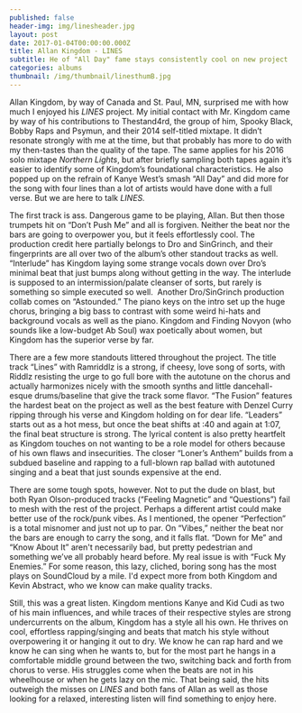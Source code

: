 ```yaml
---
published: false
header-img: img/linesheader.jpg
layout: post
date: 2017-01-04T00:00:00.000Z
title: Allan Kingdom - LINES
subtitle: He of "All Day" fame stays consistently cool on new project
categories: albums
thumbnail: /img/thumbnail/linesthumB.jpg
---
```

<p>Allan Kingdom, by way of Canada and St. Paul, MN, surprised me with how much I enjoyed his <em>LINES</em> project. My initial contact with Mr. Kingdom came by way of his contributions to Thestand4rd, the group of him, Spooky Black, Bobby Raps and Psymun, and their 2014 self-titled mixtape. It didn&rsquo;t resonate strongly with me at the time, but that probably has more to do with my then-tastes than the quality of the tape. The same applies for his 2016 solo mixtape&nbsp;<em>Northern Lights</em>, but after briefly sampling both tapes again it&rsquo;s easier to identify some of Kingdom&rsquo;s foundational characteristics. He also popped up on the refrain of Kanye West&rsquo;s smash &ldquo;All Day&rdquo; and did more for the song with four lines than a lot of artists would have done with a full verse. But we are here to talk&nbsp;<em>LINES.</em></p>
<p>The first track is ass. Dangerous game to be playing, Allan. But then those trumpets hit on &ldquo;Don&rsquo;t Push Me&rdquo; and all is forgiven. Neither the beat nor the bars are going to overpower you, but it feels effortlessly cool. The production credit here partially belongs to Dro and SinGrinch, and their fingerprints are all over two of the album&rsquo;s other standout tracks as well. &ldquo;Interlude&rdquo; has Kingdom laying some strange vocals down over Dro&rsquo;s minimal beat that just bumps along without getting in the way. The interlude is supposed to an intermission/palate cleanser of sorts, but rarely is something so simple executed so well. &nbsp;Another Dro/SinGrinch production collab comes on &ldquo;Astounded.&rdquo; The piano keys on the intro set up the huge chorus, bringing a big bass to contrast with some weird hi-hats and background vocals as well as the piano. Kingdom and Finding Novyon (who sounds like a low-budget Ab Soul) wax poetically about women, but Kingdom has the superior verse by far.</p>
<p>There are a few more standouts littered throughout the project. The title track &ldquo;Lines&rdquo; with Ramriddlz is a strong, if cheesy, love song of sorts, with Riddlz resisting the urge to go full bore with the autotune on the chorus and actually harmonizes nicely with the smooth synths and little dancehall-esque drums/baseline that give the track some flavor. &ldquo;The Fusion&rdquo; features the hardest beat on the project as well as the best feature with Denzel Curry ripping through his verse and Kingdom holding on for dear life. &ldquo;Leaders&rdquo; starts out as a hot mess, but once the beat shifts at :40 and again at 1:07, the final beat structure is strong. The lyrical content is also pretty heartfelt as Kingdom touches on not wanting to be a role model for others because of his own flaws and insecurities. The closer &ldquo;Loner&rsquo;s Anthem&rdquo; builds from a subdued baseline and rapping to a full-blown rap ballad with autotuned singing and a beat that just sounds expensive at the end.</p>
<p>There are some tough spots, however. Not to put the dude on blast, but both Ryan Olson-produced tracks (&ldquo;Feeling Magnetic&rdquo; and &ldquo;Questions&rdquo;) fail to mesh with the rest of the project. Perhaps a different artist could make better use of the rock/punk vibes. As I mentioned, the opener &ldquo;Perfection&rdquo; is a total misnomer and just not up to par. On &ldquo;Vibes,&rdquo; neither the beat nor the bars are enough to carry the song, and it falls flat. &ldquo;Down for Me&rdquo; and &ldquo;Know About It&rdquo; aren't necessarily bad, but pretty pedestrian and something we&rsquo;ve all probably heard before. My real issue is with &ldquo;Fuck My Enemies.&rdquo; For some reason, this lazy, cliched, boring song has the most plays on SoundCloud by a mile. I'd expect more from both Kingdom and Kevin Abstract, who we know can make quality tracks.&nbsp;</p>
<p>Still, this was a great listen. Kingdom mentions Kanye and Kid Cudi as two of his main influences, and while traces of their respective styles are strong undercurrents on the album, Kingdom has a style all his own. He thrives on cool, effortless rapping/singing and beats that match his style without overpowering it or hanging it out to dry. We know he can rap hard and we know he can sing when he wants to, but for the most part he hangs in a comfortable middle ground between the two, switching back and forth from chorus to verse. His struggles come when the beats are not in his wheelhouse or when he gets lazy on the mic. That being said, the hits outweigh the misses on&nbsp;<em>LINES</em>&nbsp;and both fans of Allan as well as those looking for a relaxed, interesting listen will find something to enjoy here.</p>

